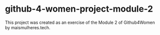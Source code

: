 # github-4-women-project-module-2
This project was created as an exercise of the Module 2 of Github4Women by maismulheres.tech.
